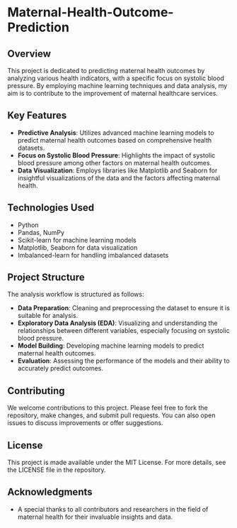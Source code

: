 # Maternal-Health-Outcome-Prediction
## Overview
This project is dedicated to predicting maternal health outcomes by analyzing various health indicators, with a specific focus on systolic blood pressure. By employing machine learning techniques and data analysis, my aim is to contribute to the improvement of maternal healthcare services.

## Key Features
- **Predictive Analysis**: Utilizes advanced machine learning models to predict maternal health outcomes based on comprehensive health datasets.
- **Focus on Systolic Blood Pressure**: Highlights the impact of systolic blood pressure among other factors on maternal health outcomes.
- **Data Visualization**: Employs libraries like Matplotlib and Seaborn for insightful visualizations of the data and the factors affecting maternal health.

## Technologies Used
- Python
- Pandas, NumPy
- Scikit-learn for machine learning models
- Matplotlib, Seaborn for data visualization
- Imbalanced-learn for handling imbalanced datasets

  
## Project Structure
The analysis workflow is structured as follows:
- **Data Preparation**: Cleaning and preprocessing the dataset to ensure it is suitable for analysis.
- **Exploratory Data Analysis (EDA)**: Visualizing and understanding the relationships between different variables, especially focusing on systolic blood pressure.
- **Model Building**: Developing machine learning models to predict maternal health outcomes.
- **Evaluation**: Assessing the performance of the models and their ability to accurately predict outcomes.

## Contributing
We welcome contributions to this project. Please feel free to fork the repository, make changes, and submit pull requests. You can also open issues to discuss improvements or offer suggestions.

## License
This project is made available under the MIT License. For more details, see the LICENSE file in the repository.

## Acknowledgments
- A special thanks to all contributors and researchers in the field of maternal health for their invaluable insights and data.
